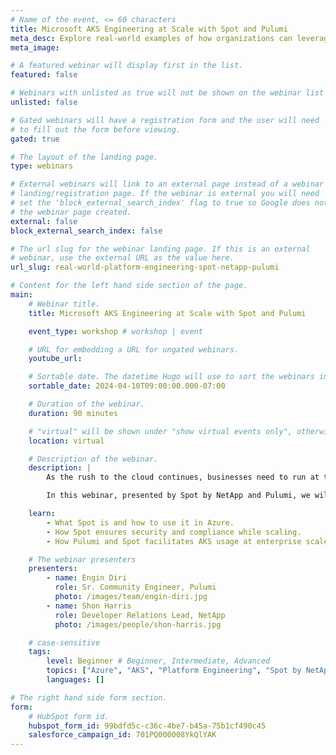 ```yaml
---
# Name of the event, <= 60 characters
title: Microsoft AKS Engineering at Scale with Spot and Pulumi
meta_desc: Explore real-world examples of how organizations can leverage the power of Pulumi and Spot to optimize their AKS workloads.
meta_image:

# A featured webinar will display first in the list.
featured: false

# Webinars with unlisted as true will not be shown on the webinar list
unlisted: false

# Gated webinars will have a registration form and the user will need
# to fill out the form before viewing.
gated: true

# The layout of the landing page.
type: webinars

# External webinars will link to an external page instead of a webinar
# landing/registration page. If the webinar is external you will need
# set the 'block_external_search_index' flag to true so Google does not index
# the webinar page created.
external: false
block_external_search_index: false

# The url slug for the webinar landing page. If this is an external
# webinar, use the external URL as the value here.
url_slug: real-world-platform-engineering-spot-netapp-pulumi

# Content for the left hand side section of the page.
main:
    # Webinar title.
    title: Microsoft AKS Engineering at Scale with Spot and Pulumi

    event_type: workshop # workshop | event

    # URL for embedding a URL for ungated webinars.
    youtube_url:

    # Sortable date. The datetime Hugo will use to sort the webinars in date order.
    sortable_date: 2024-04-10T09:00:00.000-07:00

    # Duration of the webinar.
    duration: 90 minutes

    # "virtual" will be shown under "show virtual events only", otherwise shown as City, State (seattle, wa)
    location: virtual

    # Description of the webinar.
    description: |
        As the rush to the cloud continues, businesses need to run at the speed of innovation. This means a well-defined and efficient platform engineering approach becomes essential while balancing your cloud infrastructure’s security, compliance, and scalability.

        In this webinar, presented by Spot by NetApp and Pulumi, we will explore real-world examples of how organizations can leverage the power of Pulumi and Spot to optimize their AKS workloads at launch and why continuous optimization of your AKS infrastructure is a critical part of any successful platform engineering program. Our experts will discuss best practices for managing AKS at scale and how you can simultaneously increase time-to-market and developer productivity.

    learn:
        - What Spot is and how to use it in Azure.
        - How Spot ensures security and compliance while scaling.
        - How Pulumi and Spot facilitates AKS usage at enterprise scale.

    # The webinar presenters
    presenters:
        - name: Engin Diri
          role: Sr. Community Engineer, Pulumi
          photo: /images/team/engin-diri.jpg
        - name: Shon Harris
          role: Developer Relations Lead, NetApp
          photo: /images/people/shon-harris.jpg

    # case-sensitive
    tags:
        level: Beginner # Beginner, Intermediate, Advanced
        topics: ["Azure", "AKS", "Platform Engineering", "Spot by NetApp"]
        languages: []

# The right hand side form section.
form:
    # HubSpot form id.
    hubspot_form_id: 99bdfd5c-c36c-4be7-b45a-75b1cf490c45
    salesforce_campaign_id: 701PQ000008YkQlYAK
---
```

